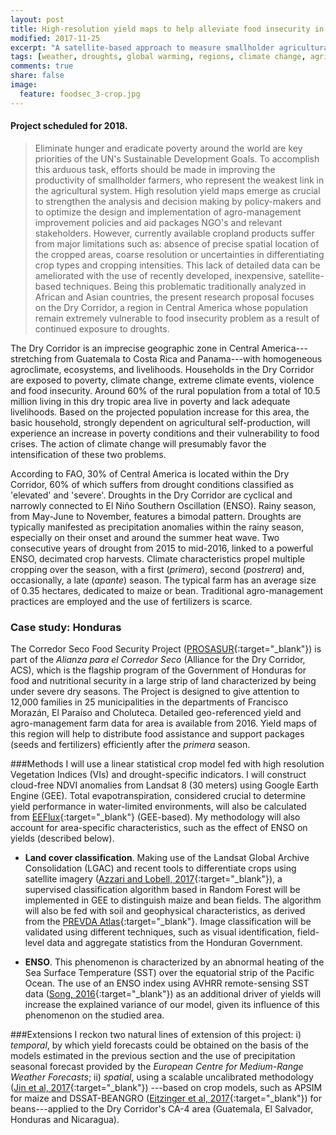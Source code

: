 ```yaml
---
layout: post
title: High-resolution yield maps to help alleviate food insecurity in the Central American Dry Corridor
modified: 2017-11-25
excerpt: "A satellite-based approach to measure smallholder agricultural productivity in drought-exposed areas in Honduras"
tags: [weather, droughts, global warming, regions, climate change, agriculture, crop, yields, adaptation, remote sensing, satellite, Smallholder agriculture, High-resolution, SCYM, Land cover, Google Earth Engine, Random Forest]
comments: true
share: false
image:
  feature: foodsec_3-crop.jpg
---
```


#### Project scheduled for 2018.

>Eliminate hunger and eradicate poverty around the world are key priorities of the UN's Sustainable Development Goals. To accomplish this arduous task, efforts should be made in improving the productivity of smallholder farmers, who represent the weakest link in the agricultural system. High resolution yield maps emerge as crucial to strengthen the analysis and decision making by policy-makers and to optimize the design and implementation of agro-management improvement policies and aid packages NGO's and relevant stakeholders. However, currently available cropland products suffer from major limitations such as: absence of precise spatial location of the cropped areas, coarse resolution or uncertainties in differentiating crop types and cropping intensities. This lack of detailed data can be ameliorated with the use of recently developed, inexpensive, satellite-based techniques. Being this problematic traditionally analyzed in African and Asian countries, the present research proposal focuses on the Dry Corridor, a region in Central America whose population remain extremely vulnerable to food insecurity problem as a result of continued exposure to droughts.

The Dry Corridor is an imprecise geographic zone in Central America---stretching from Guatemala to Costa Rica and Panama---with homogeneous agroclimate, ecosystems, and livelihoods. Households in the Dry Corridor are exposed to poverty, climate change, extreme climate events, violence and food insecurity. Around 60% of the rural population from a total of 10.5 million living in this dry tropic area live in poverty and lack adequate livelihoods. Based on the projected population increase for this area, the basic household, strongly dependent on agricultural self-production, will experience an increase in poverty conditions and their vulnerability to food crises. The action of climate change will presumably favor the intensification of these two problems.

According to FAO, 30% of Central America is located within the Dry Corridor, 60% of which suffers from drought conditions classified as 'elevated' and 'severe'. Droughts in the Dry Corridor are cyclical and narrowly connected to El Niño Southern Oscillation (ENSO). Rainy season, from May-June to November, features a bimodal pattern. Droughts are typically manifested as precipitation anomalies within the rainy season, especially on their onset and around the summer heat wave. Two consecutive years of drought from 2015 to mid-2016, linked to a powerful ENSO, decimated crop harvests. Climate characteristics propel multiple cropping over the season, with a first (*primera*), second (*postrera*) and, occasionally, a late (*apante*) season. The typical farm has an average size of 0.35 hectares, dedicated to maize or bean. Traditional agro-management practices are employed and the use of fertilizers is scarce. 

### Case study: Honduras
The Corredor Seco Food Security Project ([PROSASUR](http://www.mcahonduras.hn/acs-prosasur/){:target="_blank"}) is part of the *Alianza para el Corredor Seco* (Alliance for the Dry Corridor, ACS), which is the flagship program of the Government of Honduras for food and nutritional security in a large strip of land characterized by being under severe dry seasons. The Project is designed to give attention to 12,000 families in 25 municipalities in the departments of Francisco Morazán, El Paraíso and Choluteca. Detailed geo-referenced yield and agro-management farm data for area is available from 2016. Yield maps of this region will help to distribute food assistance and support packages (seeds and fertilizers) efficiently after the *primera* season.

###Methods
I will use a linear statistical crop model fed with high resolution Vegetation Indices (VIs) and drought-specific indicators. I will construct cloud-free NDVI anomalies from Landsat 8 (30 meters) using Google Earth Engine (GEE). Total evapotranspiration, considered crucial to determine yield performance in water-limited environments, will also be calculated from [EEFlux](https://eeflux-level1.appspot.com/){:target="_blank"} (GEE-based). My methodology will also account for area-specific characteristics, such as the effect of ENSO on yields (described below).

- **Land cover classification**. Making use of the Landsat Global Archive Consolidation (LGAC) and recent tools to differentiate crops using satellite imagery ([Azzari and Lobell, 2017](http://www.sciencedirect.com/science/article/pii/S0034425717302237){:target="_blank"}), a supervised classification algorithm based in Random Forest will be implemented in GEE to distinguish maize and bean fields. The algorithm will also be fed with soil and geophysical characteristics, as derived from the [PREVDA Atlas](http://www.sica.int/prevda/){:target="_blank"}. Image classification will be validated using different techniques, such as visual identification, field-level data and aggregate statistics from the Honduran Government.

- **ENSO**. This phenomenon is characterized by an abnormal heating of the Sea Surface Temperature (SST) over the equatorial strip of the Pacific Ocean. The use of an ENSO index using AVHRR remote-sensing SST data ([Song, 2016](http://www.tandfonline.com/doi/full/10.1080/01431161.2015.1125553){:target="_blank"}) as an additional driver of yields will increase the explained variance of our model, given its influence of this phenomenon on the studied area.

###Extensions
I reckon two natural lines of extension of this project: i) *temporal*, by which yield forecasts could be obtained on the basis of the models estimated in the previous section and the use of precipitation seasonal forecast provided by the *European Centre for Medium-Range Weather Forecasts*; ii) *spatial*, using a scalable uncalibrated methodology ([Jin et al, 2017](http://www.mdpi.com/2072-4292/9/9/931){:target="_blank"}) ---based on crop models, such as APSIM for maize and DSSAT-BEANGRO ([Eitzinger et al, 2017](https://link.springer.com/article/10.1007/s11027-015-9696-2){:target="_blank"}) for beans---applied to the Dry Corridor's CA-4 area (Guatemala, El Salvador, Honduras and Nicaragua).
